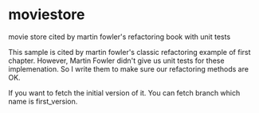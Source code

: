 moviestore
==========

movie store cited by martin fowler's refactoring book with unit tests

This sample is cited by martin fowler's classic refactoring example of first chapter. However, Martin Fowler didn't give us unit tests for these implemenation. So I write them to make sure our refactoring methods are OK. 

If you want to fetch the initial version of it. You can fetch branch which name is first_version. 
